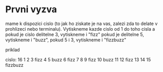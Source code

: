 # Prvni vyzva
mame k dispozici cislo (to jak ho ziskate je na vas, zalezi zda to delate v prohlizeci nebo terminalu). Vytiskneme kazde cislo od 1 do toho cisla a pokud je cislo delitelne 3, vytiskneme i "fizz" pokud je delitelne 5, vytiskneme i "buzz", pokud 5 i 3, vytiskneme i "fizzbuzz"

priklad

cislo: 16
1
2
3 fizz
4
5 buzz
6 fizz
7 
8
9 fizz
10 buzz
11
12 fizz
13
14
15 fizzbuzz
